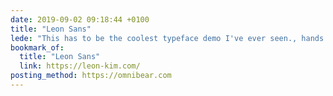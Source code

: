 ```yaml
---
date: 2019-09-02 09:18:44 +0100
title: "Leon Sans"
lede: "This has to be the coolest typeface demo I've ever seen., hands down."
bookmark_of:
  title: "Leon Sans"
  link: https://leon-kim.com/
posting_method: https://omnibear.com
---
```


